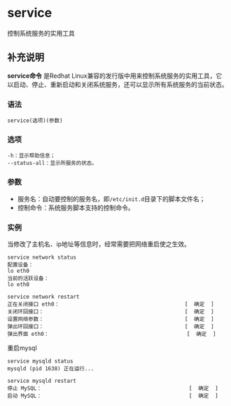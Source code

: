 # service

控制系统服务的实用工具

## 补充说明

**service命令** 是Redhat Linux兼容的发行版中用来控制系统服务的实用工具，它以启动、停止、重新启动和关闭系统服务，还可以显示所有系统服务的当前状态。

### 语法

```text
service(选项)(参数)
```

### 选项

```text
-h：显示帮助信息；
--status-all：显示所服务的状态。
```

### 参数

* 服务名：自动要控制的服务名，即`/etc/init.d`目录下的脚本文件名；
* 控制命令：系统服务脚本支持的控制命令。

### 实例

当修改了主机名、ip地址等信息时，经常需要把网络重启使之生效。

```text
service network status
配置设备：
lo eth0
当前的活跃设备：
lo eth0

service network restart
正在关闭接口 eth0：                                        [  确定  ]
关闭环回接口：                                             [  确定  ]
设置网络参数：                                             [  确定  ]
弹出环回接口：                                             [  确定  ]
弹出界面 eth0：                                            [  确定  ]
```

重启mysql

```text
service mysqld status
mysqld (pid 1638) 正在运行...

service mysqld restart
停止 MySQL：                                               [  确定  ]
启动 MySQL：                                               [  确定  ]
```


